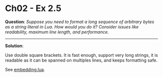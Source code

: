 Ch02 - Ex 2.5
============

**Question**: *Suppose you need to format a long sequence of arbitrary bytes
as a string literal in Lua. How would you do it? Consider issues like readability,
maximum line length, and performance.*

-------------

**Solution**:

Use double square brackets. It is fast enough, support very long strings, it is readable as it can be spanned on multiples lines, and keeps formatting safe.<br>


See [embedding.lua](embedding.lua).